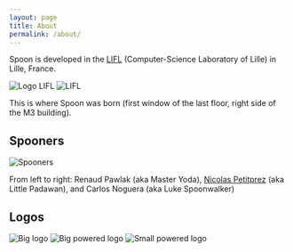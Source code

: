```yaml
---
layout: page
title: About
permalink: /about/
---
```


Spoon is developed in the [LIFL](http://www.lifl.fr/) (Computer-Science Laboratory of Lille) in Lille, France.

![Logo LIFL](http://www.lifl.fr/images/logos/lifl.jpg)
![LIFL](http://www.lifl.fr/PHOTOS/misc/new2m3.gif)

This is where Spoon was born (first window of the last floor, right side of the M3 building).

## Spooners

![Spooners](http://spoon.gforge.inria.fr/pub/images/spoonTeam.jpg)

From left to right: Renaud Pawlak (aka Master Yoda), [Nicolas Petitprez](http://npetitpr.free.fr/) (aka Little Padawan), and Carlos Noguera (aka Luke Spoonwalker)

## Logos

![Big logo](http://spoon.gforge.inria.fr/pub/images/spoon.jpg)
![Big powered logo](http://spoon.gforge.inria.fr/pub/images/spoonpowered_big.jpg)
![Small powered logo](http://spoon.gforge.inria.fr/pub/images/spoonpowered.jpg)